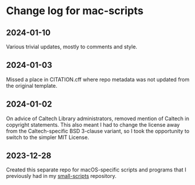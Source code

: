 # Change log for mac-scripts

## 2024-01-10

Various trivial updates, mostly to comments and style.


## 2024-01-03

Missed a place in CITATION.cff where repo metadata was not updated from the original template.


## 2024-01-02

On advice of Caltech Library administrators, removed mention of Caltech in copyright statements. This also meant I had to change the license away from the Caltech-specific BSD 3-clause variant, so I took the opportunity to switch to the simpler MIT License.


## 2023-12-28

Created this separate repo for macOS-specific scripts and programs that I previously had in my [small-scripts](https://github.com/mhucka/small-scripts) repository.
